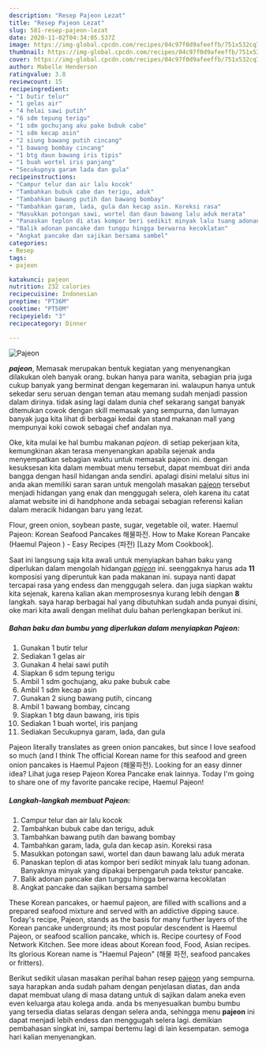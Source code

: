```yaml
---
description: "Resep Pajeon Lezat"
title: "Resep Pajeon Lezat"
slug: 581-resep-pajeon-lezat
date: 2020-11-02T04:34:05.537Z
image: https://img-global.cpcdn.com/recipes/04c97f0d9afeeffb/751x532cq70/pajeon-foto-resep-utama.jpg
thumbnail: https://img-global.cpcdn.com/recipes/04c97f0d9afeeffb/751x532cq70/pajeon-foto-resep-utama.jpg
cover: https://img-global.cpcdn.com/recipes/04c97f0d9afeeffb/751x532cq70/pajeon-foto-resep-utama.jpg
author: Mabelle Henderson
ratingvalue: 3.8
reviewcount: 15
recipeingredient:
- "1 butir telur"
- "1 gelas air"
- "4 helai sawi putih"
- "6 sdm tepung terigu"
- "1 sdm gochujang aku pake bubuk cabe"
- "1 sdm kecap asin"
- "2 siung bawang putih cincang"
- "1 bawang bombay cincang"
- "1 btg daun bawang iris tipis"
- "1 buah wortel iris panjang"
- "Secukupnya garam lada dan gula"
recipeinstructions:
- "Campur telur dan air lalu kocok"
- "Tambahkan bubuk cabe dan terigu, aduk"
- "Tambahkan bawang putih dan bawang bombay"
- "Tambahkan garam, lada, gula dan kecap asin. Koreksi rasa"
- "Masukkan potongan sawi, wortel dan daun bawang lalu aduk merata"
- "Panaskan teplon di atas kompor beri sedikit minyak lalu tuang adonan. Banyaknya minyak yang dipakai berpengaruh pada tekstur pancake."
- "Balik adonan pancake dan tunggu hingga berwarna kecoklatan"
- "Angkat pancake dan sajikan bersama sambel"
categories:
- Resep
tags:
- pajeon

katakunci: pajeon 
nutrition: 232 calories
recipecuisine: Indonesian
preptime: "PT36M"
cooktime: "PT50M"
recipeyield: "3"
recipecategory: Dinner

---
```



![Pajeon](https://img-global.cpcdn.com/recipes/04c97f0d9afeeffb/751x532cq70/pajeon-foto-resep-utama.jpg)

<b><i>pajeon</i></b>, Memasak merupakan bentuk kegiatan yang menyenangkan dilakukan oleh banyak orang. bukan hanya para wanita, sebagian pria juga cukup banyak yang berminat dengan kegemaran ini. walaupun hanya untuk sekedar seru seruan dengan teman atau memang sudah menjadi passion dalam dirinya. tidak asing lagi dalam dunia chef sekarang sangat banyak ditemukan cowok dengan skill memasak yang sempurna, dan lumayan banyak juga kita lihat di berbagai kedai dan stand makanan mall yang mempunyai koki cowok sebagai chef andalan nya.

Oke, kita mulai ke hal bumbu makanan <i>pajeon</i>. di setiap pekerjaan kita, kemungkinan akan terasa menyenangkan apabila sejenak anda menyempatkan sebagian waktu untuk memasak pajeon ini. dengan kesuksesan kita dalam membuat menu tersebut, dapat membuat diri anda bangga dengan hasil hidangan anda sendiri. apalagi disini melalui situs ini anda akan memiliki saran saran untuk mengolah masakan <u>pajeon</u> tersebut menjadi hidangan yang enak dan menggugah selera, oleh karena itu catat alamat website ini di handphone anda sebagai sebagian referensi kalian dalam meracik hidangan baru yang lezat.

Flour, green onion, soybean paste, sugar, vegetable oil, water. Haemul Pajeon: Korean Seafood Pancakes 해물파전. How to Make Korean Pancake (Haemul Pajeon ) - Easy Recipes (파전) [Lazy Mom Cookbook].


Saat ini langsung saja kita awali untuk menyiapkan bahan baku yang diperlukan dalam mengolah hidangan <u><i>pajeon</i></u> ini. seenggaknya harus ada <b>11</b> komposisi yang diperuntuk kan pada makanan ini. supaya nanti dapat tercapai rasa yang endess dan menggugah selera. dan juga siapkan waktu kita sejenak, karena kalian akan memprosesnya kurang lebih dengan <b>8</b> langkah. saya harap berbagai hal yang dibutuhkan sudah anda punyai disini, oke mari kita awali dengan melihat dulu bahan perlengkapan berikut ini.

<!--inarticleads1-->

##### Bahan baku dan bumbu yang diperlukan dalam menyiapkan Pajeon:

1. Gunakan 1 butir telur
1. Sediakan 1 gelas air
1. Gunakan 4 helai sawi putih
1. Siapkan 6 sdm tepung terigu
1. Ambil 1 sdm gochujang, aku pake bubuk cabe
1. Ambil 1 sdm kecap asin
1. Gunakan 2 siung bawang putih, cincang
1. Ambil 1 bawang bombay, cincang
1. Siapkan 1 btg daun bawang, iris tipis
1. Sediakan 1 buah wortel, iris panjang
1. Sediakan Secukupnya garam, lada, dan gula


Pajeon literally translates as green onion pancakes, but since I love seafood so much (and I think The official Korean name for this seafood and green onion pancakes is Haemul Pajeon (해물파전). Looking for an easy dinner idea? Lihat juga resep Pajeon Korea Pancake enak lainnya. Today I&#39;m going to share one of my favorite pancake recipe, Haemul Pajeon! 

<!--inarticleads2-->

##### Langkah-langkah membuat Pajeon:

1. Campur telur dan air lalu kocok
1. Tambahkan bubuk cabe dan terigu, aduk
1. Tambahkan bawang putih dan bawang bombay
1. Tambahkan garam, lada, gula dan kecap asin. Koreksi rasa
1. Masukkan potongan sawi, wortel dan daun bawang lalu aduk merata
1. Panaskan teplon di atas kompor beri sedikit minyak lalu tuang adonan. Banyaknya minyak yang dipakai berpengaruh pada tekstur pancake.
1. Balik adonan pancake dan tunggu hingga berwarna kecoklatan
1. Angkat pancake dan sajikan bersama sambel


These Korean pancakes, or haemul pajeon, are filled with scallions and a prepared seafood mixture and served with an addictive dipping sauce. Today&#39;s recipe, Pajeon, stands as the basis for many further layers of the Korean pancake underground; its most popular descendent is Haemul Pajeon, or seafood scallion pancake, which is. Recipe courtesy of Food Network Kitchen. See more ideas about Korean food, Food, Asian recipes. Its glorious Korean name is &#34;Haemul Pajeon&#34; (해물 파전, seafood pancakes or fritters). 

Berikut sedikit ulasan masakan perihal bahan resep <u>pajeon</u> yang sempurna. saya harapkan anda sudah paham dengan penjelasan diatas, dan anda dapat membuat ulang di masa datang untuk di sajikan dalam aneka even even keluarga atau kolega anda. anda bs menyesuaikan bumbu bumbu yang tersedia diatas selaras dengan selera anda, sehingga menu <b>pajeon</b> ini dapat menjadi lebih endess dan menggugah selera lagi. demikian pembahasan singkat ini, sampai bertemu lagi di lain kesempatan. semoga hari kalian menyenangkan.
